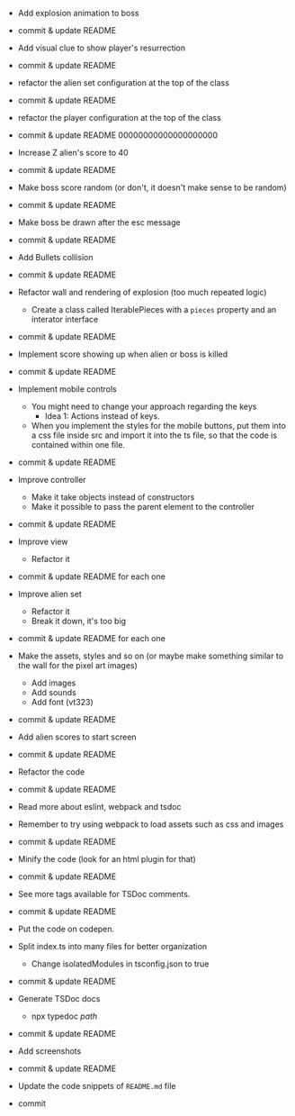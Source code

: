- Add explosion animation to boss
- commit & update README

- Add visual clue to show player's resurrection
- commit & update README

- refactor the alien set configuration at the top of the class
- commit & update README

- refactor the player configuration at the top of the class
- commit & update README
00000000000000000000
- Increase Z alien's score to 40
- commit & update README

- Make boss score random (or don't, it doesn't make sense to be random)
- commit & update README

- Make boss be drawn after the esc message
- commit & update README

- Add Bullets collision
- commit & update README

- Refactor wall and rendering of explosion (too much repeated logic)
  - Create a class called IterablePieces with a `pieces` property and an interator interface
- commit & update README

- Implement score showing up when alien or boss is killed
- commit & update README

- Implement mobile controls
  - You might need to change your approach regarding the keys
    - Idea 1: Actions instead of keys.
  - When you implement the styles for the mobile buttons, put them into 
  a css file inside src and import it into the ts file, so that the code is contained within one file.
- commit & update README

- Improve controller
  - Make it take objects instead of constructors
  - Make it possible to pass the parent element to the controller
- commit & update README

- Improve view
  - Refactor it
- commit & update README for each one

- Improve alien set
  - Refactor it
  - Break it down, it's too big
- commit & update README for each one

- Make the assets, styles and so on (or maybe make something similar to the wall for the pixel art images)
  - Add images
  - Add sounds
  - Add font (vt323)
- commit & update README

- Add alien scores to start screen
- commit & update README

- Refactor the code
- commit & update README

- Read more about eslint, webpack and tsdoc

- Remember to try using webpack to load assets such as css and images
- commit & update README

- Minify the code (look for an html plugin for that)
- commit & update README

- See more tags available for TSDoc comments.
- commit & update README

- Put the code on codepen.

- Split index.ts into many files for better organization
  - Change isolatedModules in tsconfig.json to true
- commit & update README

- Generate TSDoc docs
  - npx typedoc _path_
- commit & update README

- Add screenshots
- commit & update README

- Update the code snippets of `README.md` file
- commit